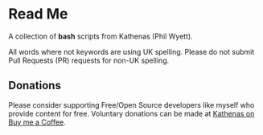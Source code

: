 # Read Me

A collection of **bash** scripts from Kathenas (Phil Wyett).

All words where not keywords are using UK spelling. Please do not submit Pull 
Requests (PR) requests for non-UK spelling.

## Donations

Please consider supporting Free/Open Source developers like myself who provide 
content for free. Voluntary donations can be made at 
[Kathenas on Buy me a Coffee](bhttps://www.buymeacoffee.com/kathenasorg).
